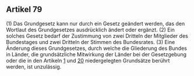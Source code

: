 ## Artikel 79

(1) Das Grundgesetz kann nur durch ein Gesetz geändert werden, das den Wortlaut des Grundgesetzes ausdrücklich ändert oder ergänzt.
(2) Ein solches Gesetz bedarf der Zustimmung von zwei Dritteln der Mitglieder des Bundestages und zwei Dritteln der Stimmen des Bundesrates.
(3) Eine Änderung dieses Grundgesetzes, durch welche die Gliederung des Bundes in Länder, die grundsätzliche Mitwirkung der Länder bei der Gesetzgebung oder die in den Artikeln [1](#artikel-1) und [20](#artikel-20) niedergelegten Grundsätze berührt werden, ist unzulässig.

